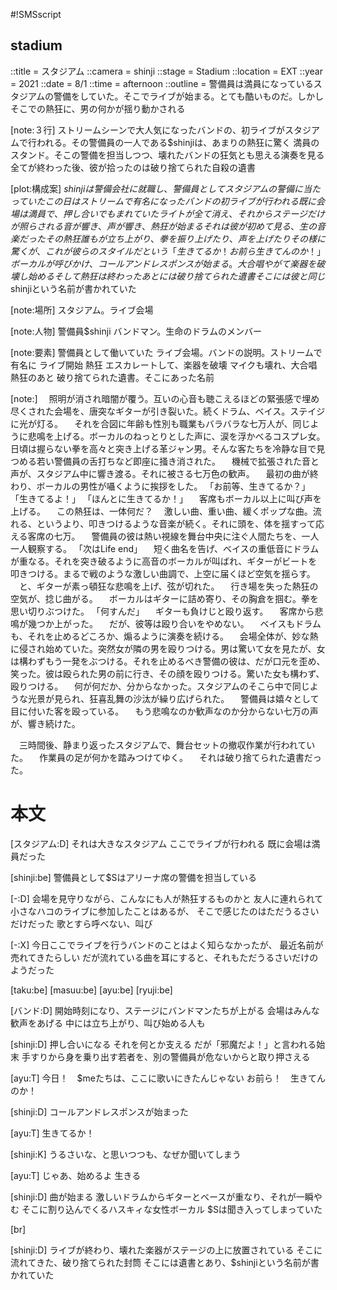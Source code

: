 #!SMSscript

## stadium

::title = スタジアム
::camera = shinji
::stage = Stadium
::location = EXT
::year = 2021
::date = 8/1
::time = afternoon
::outline = 警備員は満員になっているスタジアムの警備をしていた。そこでライブが始まる。とても酷いものだ。しかしそこでの熱狂に、男の何かが揺り動かされる

[note:３行]
ストリームシーンで大人気になったバンドの、初ライブがスタジアムで行われる。その警備員の一人である$shinjiは、あまりの熱狂に驚く
満員のスタンド。そこの警備を担当しつつ、壊れたバンドの狂気とも思える演奏を見る
全てが終わった後、彼が拾ったのは破り捨てられた自殺の遺書

[plot:構成案]
$shinjiは警備会社に就職し、警備員としてスタジアムの警備に当たっていた
この日はストリームで有名になったバンドの初ライブが行われる
既に会場は満員で、押し合いでもまれていた
ライトが全て消え、それからステージだけが照らされる
音が響き、声が響き、熱狂が始まる
それは彼が初めて見る、生の音楽だった
その熱狂
誰もが立ち上がり、拳を振り上げたり、声を上げたり
その様に驚くが、これが彼らのスタイルだという
「生きてるか！　お前ら生きてんのか！」
ボーカルが呼びかけ、コールアンドレスポンスが始まる。大合唱
やがて楽器を破壊し始める
そして熱狂は終わった
あとには破り捨てられた遺書
そこには彼と同じ$shinjiという名前が書かれていた

[note:場所]
スタジアム。ライブ会場

[note:人物]
警備員$shinji
バンドマン。生命のドラムのメンバー

[note:要素]
警備員として働いていた
ライブ会場。バンドの説明。ストリームで有名に
ライブ開始
熱狂
エスカレートして、楽器を破壊
マイクも壊れ、大合唱
熱狂のあと
破り捨てられた遺書。そこにあった名前

[note:]
　照明が消され暗闇が覆う。互いの心音も聴こえるほどの緊張感で埋め尽くされた会場を、唐突なギターが引き裂いた。続くドラム、ベイス。ステイジに光が灯る。
　それを合図に年齢も性別も職業もバラバラな七万人が、同じように悲鳴を上げる。ボーカルのねっとりとした声に、涙を浮かべるコスプレ女。日頃は握らない拳を高々と突き上げる革ジャン男。そんな客たちを冷静な目で見つめる若い警備員の舌打ちなど即座に掻き消された。
　機械で拡張された音と声が、スタジアム中に響き渡る。それに被さる七万色の歓声。
　最初の曲が終わり、ボーカルの男性が囁くように挨拶をした。
「お前等、生きてるか？」
「生きてるよ！」
「ほんとに生きてるか！」
　客席もボーカル以上に叫び声を上げる。
　この熱狂は、一体何だ？
　激しい曲、重い曲、緩くポップな曲。流れる、というより、叩きつけるような音楽が続く。それに頭を、体を揺すって応える客席の七万。
　警備員の彼は熱い視線を舞台中央に注ぐ人間たちを、一人一人観察する。
「次はLife end」
　短く曲名を告げ、ベイスの重低音にドラムが重なる。それを突き破るように高音のボーカルが叫ばれ、ギターがビートを叩きつける。まるで戦のような激しい曲調で、上空に届くほど空気を揺らす。
　と、ギターが素っ頓狂な悲鳴を上げ、弦が切れた。
　行き場を失った熱狂の空気が、捻じ曲がる。
　ボーカルはギターに詰め寄り、その胸倉を掴む。拳を思い切りぶつけた。
「何すんだ」
　ギターも負けじと殴り返す。
　客席から悲鳴が幾つか上がった。
　だが、彼等は殴り合いをやめない。
　ベイスもドラムも、それを止めるどころか、煽るように演奏を続ける。
　会場全体が、妙な熱に侵され始めていた。突然女が隣の男を殴りつける。男は驚いて女を見たが、女は構わずもう一発をぶつける。それを止めるべき警備の彼は、だが口元を歪め、笑った。彼は殴られた男の前に行き、その顔を殴りつける。驚いた女も構わず、殴りつける。
　何が何だか、分からなかった。スタジアムのそこら中で同じような光景が見られ、狂喜乱舞の沙汰が繰り広げられた。
　警備員は嬉々として目に付いた客を殴っている。
　もう悲鳴なのか歓声なのか分からない七万の声が、響き続けた。

　三時間後、静まり返ったスタジアムで、舞台セットの撤収作業が行われていた。
　作業員の足が何かを踏みつけてゆく。
　それは破り捨てられた遺書だった。


# 本文

[スタジアム:D]
それは大きなスタジアム
ここでライブが行われる
既に会場は満員だった

[shinji:be]
警備員として$Sはアリーナ席の警備を担当している

[-:D]
会場を見守りながら、こんなにも人が熱狂するものかと
友人に連れられて小さなハコのライブに参加したことはあるが、
そこで感じたのはただうるさいだけだった
歌とすら呼べない、叫び

[-:X]
今日ここでライブを行うバンドのことはよく知らなかったが、
最近名前が売れてきたらしい
だが流れている曲を耳にすると、それもただうるさいだけのようだった

[taku:be]
[masuu:be]
[ayu:be]
[ryuji:be]

[バンド:D]
開始時刻になり、ステージにバンドマンたちが上がる
会場はみんな歓声をあげる
中には立ち上がり、叫び始める人も

[shinji:D]
押し合いになる
それを何とか支える
だが「邪魔だよ！」と言われる始末
手すりから身を乗り出す若者を、別の警備員が危ないからと取り押さえる

[ayu:T]
今日！　$meたちは、ここに歌いにきたんじゃない
お前ら！　生きてんのか！

[shinji:D]
コールアンドレスポンスが始まった

[ayu:T]
生きてるか！

[shinji:K]
うるさいな、と思いつつも、なぜか聞いてしまう

[ayu:T]
じゃあ、始めるよ
生きる

[shinji:D]
曲が始まる
激しいドラムからギターとベースが重なり、それが一瞬やむ
そこに割り込んでくるハスキィな女性ボーカル
$Sは聞き入ってしまっていた

[br]

[shinji:D]
ライブが終わり、壊れた楽器がステージの上に放置されている
そこに流れてきた、破り捨てられた封筒
そこには遺書とあり、$shinjiという名前が書かれていた
